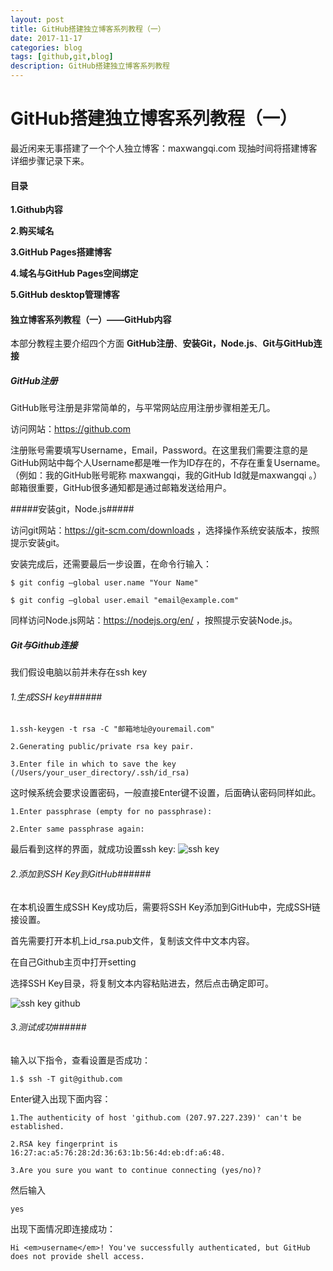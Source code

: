 ```yaml
---
layout: post
title: GitHub搭建独立博客系列教程（一）
date: 2017-11-17
categories: blog
tags: [github,git,blog]
description: GitHub搭建独立博客系列教程
---
```




# GitHub搭建独立博客系列教程（一）

最近闲来无事搭建了一个个人独立博客：maxwangqi.com   现抽时间将搭建博客详细步骤记录下来。



#### 目录

**1.Github内容**

**2.购买域名**

**3.GitHub Pages搭建博客**

**4.域名与GitHub Pages空间绑定**

**5.GitHub desktop管理博客**



#### 独立博客系列教程（一）——GitHub内容

本部分教程主要介绍四个方面 **GitHub注册**、**安装Git，Node.js**、**Git与GitHub连接**



##### GitHub注册

GitHub账号注册是非常简单的，与平常网站应用注册步骤相差无几。

访问网站：https://github.com

注册账号需要填写Username，Email，Password。在这里我们需要注意的是GitHub网站中每个人Username都是唯一作为ID存在的，不存在重复Username。（例如：我的GitHub账号昵称 maxwangqi，我的GitHub Id就是maxwangqi 。）邮箱很重要，GitHub很多通知都是通过邮箱发送给用户。



#####安装git，Node.js#####

访问git网站：https://git-scm.com/downloads ，选择操作系统安装版本，按照提示安装git。

安装完成后，还需要最后一步设置，在命令行输入：

`$ git config —global user.name "Your Name"`

``$ git config —global user.email "email@example.com"``



同样访问Node.js网站：https://nodejs.org/en/ ，按照提示安装Node.js。



##### Git与Github连接

我们假设电脑以前并未存在ssh key

###### 1.生成SSH key######

``1.ssh-keygen -t rsa -C "邮箱地址@youremail.com"``

``2.Generating public/private rsa key pair.``

``3.Enter file in which to save the key (/Users/your_user_directory/.ssh/id_rsa)``



这时候系统会要求设置密码，一般直接Enter键不设置，后面确认密码同样如此。

``1.Enter passphrase (empty for no passphrase):``

``2.Enter same passphrase again:``



最后看到这样的界面，就成功设置ssh key:	![ssh key](http://oz4sklljr.bkt.clouddn.com/ssh-key-set.png)



###### 2.添加到SSH Key到GitHub######

在本机设置生成SSH Key成功后，需要将SSH Key添加到GitHub中，完成SSH链接设置。



首先需要打开本机上id_rsa.pub文件，复制该文件中文本内容。



在自己Github主页中打开setting



选择SSH Key目录，将复制文本内容粘贴进去，然后点击确定即可。

![ssh key github](http://oz4sklljr.bkt.clouddn.com/ssh.jpg)	



###### 3.测试成功######

输入以下指令，查看设置是否成功：

``1.$ ssh -T git@github.com``



Enter键入出现下面内容：

``1.The authenticity of host 'github.com (207.97.227.239)' can't be established.``

``2.RSA key fingerprint is 16:27:ac:a5:76:28:2d:36:63:1b:56:4d:eb:df:a6:48.``

``3.Are you sure you want to continue connecting (yes/no)?``



然后输入

``yes``



出现下面情况即连接成功：

``Hi <em>username</em>! You've successfully authenticated, but GitHub does not provide shell access.``

